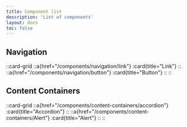 ```yaml
---
title: Component list
description: 'List of components'
layout: docs
toc: false
---
```


## Navigation

::card-grid
  ::a{href="/components/navigation/link"}
    :card{title="Link"}
  ::
  ::a{href="/components/navigation/button"}
    :card{title="Button"}
  ::
::

## Content Containers

::card-grid
  ::a{href="/components/content-containers/accordion"}
    :card{title="Accordion"}
  ::
  ::a{href="/components/content-containers/Alert"}
    :card{title="Alert"}
  ::
::
